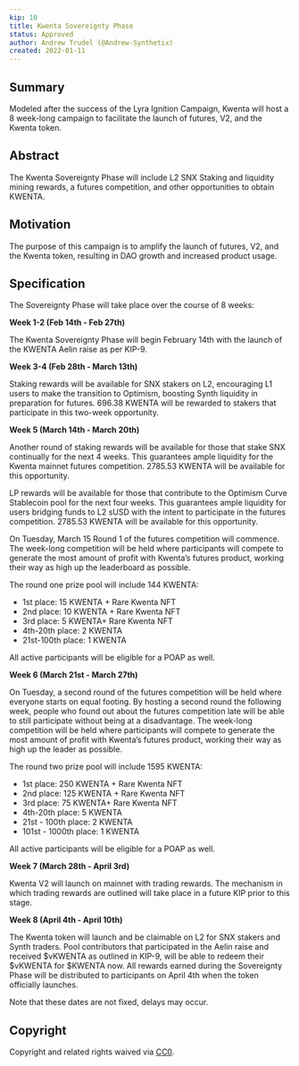 ```yaml
---
kip: 10 
title: Kwenta Sovereignty Phase
status: Approved
author: Andrew Trudel (@Andrew-Synthetix)
created: 2022-01-11
---
```


## Summary

Modeled after the success of the Lyra Ignition Campaign, Kwenta will host a 8 week-long campaign to facilitate the launch of futures, V2, and the Kwenta token.  

## Abstract

The Kwenta Sovereignty Phase will include L2 SNX Staking and liquidity mining rewards, a futures competition, and other opportunities to obtain KWENTA. 

## Motivation

The purpose of this campaign is to amplify the launch of futures, V2, and the Kwenta token, resulting in DAO growth and increased product usage. 

## Specification

The Sovereignty Phase will take place over the course of 8 weeks:

**Week 1-2 (Feb 14th - Feb 27th)**

The Kwenta Sovereignty Phase will begin February 14th with the launch of the KWENTA Aelin raise as per KIP-9.

**Week 3-4 (Feb 28th - March 13th)** 

Staking rewards will be available for SNX stakers on L2, encouraging L1 users to make the transition to Optimism, boosting Synth liquidity in preparation for futures. 696.38 KWENTA will be rewarded to stakers that participate in this two-week opportunity.

**Week 5 (March 14th - March 20th)**

Another round of staking rewards will be available for those that stake SNX continually for the next 4 weeks. This guarantees ample liquidity for the Kwenta mainnet futures competition. 2785.53 KWENTA will be available for this opportunity.

LP rewards will be available for those that contribute to the Optimism Curve Stablecoin pool for the next four weeks. This guarantees ample liquidity for users bridging funds to L2 sUSD with the intent to participate in the futures competition. 2785.53 KWENTA will be available for this opportunity.

On Tuesday, March 15 Round 1 of the futures competition will commence. The week-long competition will be held where participants will compete to generate the most amount of profit with Kwenta’s futures product, working their way as high up the leaderboard as possible. 

The round one prize pool will include 144 KWENTA:
* 1st place: 15 KWENTA + Rare Kwenta NFT
* 2nd place: 10 KWENTA + Rare Kwenta NFT
* 3rd place: 5 KWENTA+ Rare Kwenta NFT
* 4th-20th place: 2 KWENTA
* 21st-100th place: 1 KWENTA

All active participants will be eligible for a POAP as well. 

**Week 6 (March 21st - March 27th)**

On Tuesday, a second round of the futures competition will be held where everyone starts on equal footing. By hosting a second round the following week, people who found out about the futures competition late will be able to still participate without being at a disadvantage. The week-long competition will be held where participants will compete to generate the most amount of profit with Kwenta’s futures product, working their way as high up the leader as possible. 

The round two prize pool will include 1595 KWENTA:

* 1st place: 250 KWENTA + Rare Kwenta NFT
* 2nd place: 125 KWENTA + Rare Kwenta NFT
* 3rd place: 75 KWENTA+ Rare Kwenta NFT
* 4th-20th place: 5 KWENTA
* 21st - 100th place: 2 KWENTA
* 101st - 1000th place: 1 KWENTA

All active participants will be eligible for a POAP as well. 

**Week 7 (March 28th - April 3rd)**

Kwenta V2 will launch on mainnet with trading rewards. The mechanism in which trading rewards are outlined will take place in a future KIP prior to this stage.

**Week 8 (April 4th - April 10th)**

The Kwenta token will launch and be claimable on L2 for SNX stakers and Synth traders. Pool contributors that participated in the Aelin raise and received $vKWENTA as outlined in KIP-9, will be able to redeem their $vKWENTA for $KWENTA now. All rewards earned during the Sovereignty Phase will be distributed to participants on April 4th when the token officially launches.

Note that these dates are not fixed, delays may occur. 

## Copyright

Copyright and related rights waived via [CC0](https://creativecommons.org/publicdomain/zero/1.0/).
